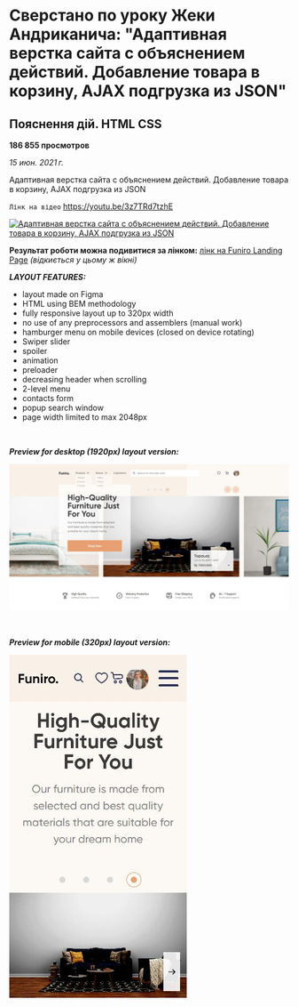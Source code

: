 # Сверстано по уроку Жеки Андриканича: "Адаптивная верстка сайта с объяснением действий. Добавление товара в корзину, AJAX подгрузка из JSON"<br>

## Пояснення дій. HTML CSS <br>

**186 855 просмотров** <br>

_15 июн. 2021 г._ <br>

Адаптивная верстка сайта с объяснением действий. Добавление товара в корзину, AJAX подгрузка из JSON

`Лінк на відео`
https://youtu.be/3z7TRd7tzhE

[![Адаптивная верстка сайта с объяснением действий. Добавление товара в корзину, AJAX подгрузка из JSON](https://img.youtube.com/vi/3z7TRd7tzhE/hqdefault.jpg "Адаптивная верстка сайта с объяснением действий. Добавление товара в корзину, AJAX подгрузка из JSON")](https://youtu.be/3z7TRd7tzhE)

**Результат роботи можна подивитися за лінком:**
[лінк на Funiro Landing Page](https://pavlo-orhunov.github.io/Funiro-Landing-Page/)
_(відкиється у цьому ж вікні)_

**_LAYOUT FEATURES:_**

- layout made on Figma
- HTML using BEM methodology
- fully responsive layout up to 320px width
- no use of any preprocessors and assemblers (manual work)
- hamburger menu on mobile devices (closed on device rotating)
- Swiper slider
- spoiler
- animation
- preloader
- decreasing header when scrolling
- 2-level menu
- contacts form
- popup search window
- page width limited to max 2048px

<br>

**_Preview for desktop (1920px) layout version:_**

![Desktop version preview](https://github.com/Pavlo-Orhunov/Funiro-Landing-Page/blob/master/img/desktop.jpg "Desktop version preview")

<br>

**_Preview for mobile (320px) layout version:_**

![Mobile version preview](https://github.com/Pavlo-Orhunov/Funiro-Landing-Page/blob/master/img/mobile.jpg "Mobile version preview")
